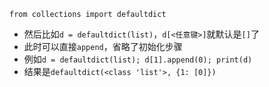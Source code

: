 `from collections import defaultdict`
- 然后比如`d = defaultdict(list)`，`d[<任意键>]`就默认是`[]`了
- 此时可以直接`append`，省略了初始化步骤
- 例如`d = defaultdict(list); d[1].append(0); print(d)`
- 结果是`defaultdict(<class 'list'>, {1: [0]})`